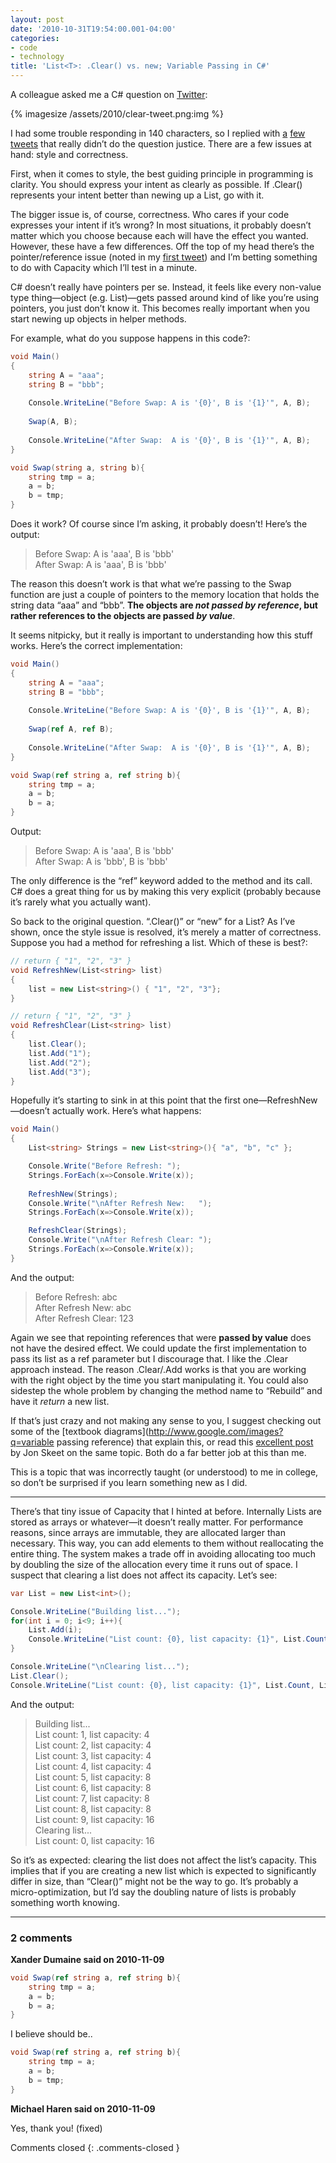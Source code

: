 ```yaml
---
layout: post
date: '2010-10-31T19:54:00.001-04:00'
categories:
- code
- technology
title: 'List<T>: .Clear() vs. new; Variable Passing in C#'
---
```


A colleague asked me a C# question on [Twitter](http://twitter.com/#!/XOver9000/status/29231958731):  

{% imagesize /assets/2010/clear-tweet.png:img %}

I had some trouble responding in 140 characters, so I replied with [a](http://twitter.com/#!/mharen/status/29232621954) [few](http://twitter.com/#!/mharen/status/29232755840) [tweets](http://twitter.com/#!/mharen/status/29232755840) that really didn’t do the question justice. There are a few issues at hand: style and correctness. 

First, when it comes to style, the best guiding principle in programming is clarity. You should express your intent as clearly as possible. If .Clear() represents your intent better than newing up a List, go with it.

The bigger issue is, of course, correctness. Who cares if your code expresses your intent if it’s wrong? In most situations, it probably doesn’t matter which you choose because each will have the effect you wanted. However, these have a few differences. Off the top of my head there’s the pointer/reference issue (noted in my [first tweet](http://twitter.com/#!/mharen/status/29232621954)) and I’m betting something to do with Capacity which I’ll test in a minute.

C# doesn’t really have pointers per se. Instead, it feels like every non-value type thing—object (e.g. List)—gets passed around kind of like you’re using pointers, you just don’t know it. This becomes really important when you start newing up objects in helper methods.

For example, what do you suppose happens in this code?:

```cs
void Main()
{
    string A = "aaa";
    string B = "bbb";
    
    Console.WriteLine("Before Swap: A is '{0}', B is '{1}'", A, B);
    
    Swap(A, B);
    
    Console.WriteLine("After Swap:  A is '{0}', B is '{1}'", A, B);
}

void Swap(string a, string b){
    string tmp = a;
    a = b;
    b = tmp;
}
```

Does it work? Of course since I’m asking, it probably doesn’t! Here’s the output:

> Before Swap: A is 'aaa', B is 'bbb'  
> After Swap: A is 'aaa', B is 'bbb'

The reason this doesn’t work is that what we’re passing to the Swap function are just a couple of pointers to the memory location that holds the string data “aaa” and “bbb”. **The objects are *not passed by reference*, but rather references to the objects are passed *by value***.

It seems nitpicky, but it really is important to understanding how this stuff works. Here’s the correct implementation:

```cs
void Main()
{
    string A = "aaa";
    string B = "bbb";
    
    Console.WriteLine("Before Swap: A is '{0}', B is '{1}'", A, B);
    
    Swap(ref A, ref B);
    
    Console.WriteLine("After Swap:  A is '{0}', B is '{1}'", A, B);
}

void Swap(ref string a, ref string b){
    string tmp = a;
    a = b;
    b = a;
}
```

Output:

> Before Swap: A is 'aaa', B is 'bbb'  
> After Swap: A is 'bbb', B is 'bbb'

The only difference is the “ref” keyword added to the method and its call. C# does a great thing for us by making this very explicit (probably because it’s rarely what you actually want).

So back to the original question. “.Clear()” or “new” for a List<T>? As I’ve shown, once the style issue is resolved, it’s merely a matter of correctness. Suppose you had a method for refreshing a list. Which of these is best?:
  
```cs
// return { "1", "2", "3" }
void RefreshNew(List<string> list)
{
    list = new List<string>() { "1", "2", "3"};
}

// return { "1", "2", "3" }
void RefreshClear(List<string> list)
{
    list.Clear();
    list.Add("1");
    list.Add("2");
    list.Add("3");
}
```

Hopefully it’s starting to sink in at this point that the first one—RefreshNew—doesn’t actually work. Here’s what happens:
  
```cs
void Main()
{
    List<string> Strings = new List<string>(){ "a", "b", "c" };

    Console.Write("Before Refresh: ");
    Strings.ForEach(x=>Console.Write(x));
    
    RefreshNew(Strings);
    Console.Write("\nAfter Refresh New:   ");
    Strings.ForEach(x=>Console.Write(x));

    RefreshClear(Strings);
    Console.Write("\nAfter Refresh Clear: ");
    Strings.ForEach(x=>Console.Write(x));
}
```

And the output:

> Before Refresh: abc  
> After Refresh New: abc  
> After Refresh Clear: 123

Again we see that repointing references that were **passed by value** does not have the desired effect. We could update the first implementation to pass its list as a ref parameter but I discourage that. I like the .Clear approach instead. The reason .Clear/.Add works is that you are working with the right object by the time you start manipulating it. You could also sidestep the whole problem by changing the method name to “Rebuild” and have it *return* a new list.

If that’s just crazy and not making any sense to you, I suggest checking out some of the [textbook diagrams](http://www.google.com/images?q=variable passing reference) that explain this, or read this [excellent post](http://www.yoda.arachsys.com/csharp/parameters.html) by Jon Skeet on the same topic. Both do a far better job at this than me.

This is a topic that was incorrectly taught (or understood) to me in college, so don’t be surprised if you learn something new as I did.

***

There’s that tiny issue of Capacity that I hinted at before. Internally Lists are stored as arrays or whatever—it doesn’t really matter. For performance reasons, since arrays are immutable, they are allocated larger than necessary. This way, you can add elements to them without reallocating the entire thing. The system makes a trade off in avoiding allocating too much by doubling the size of the allocation every time it runs out of space. I suspect that clearing a list does not affect its capacity. Let’s see:

```cs
var List = new List<int>();

Console.WriteLine("Building list...");
for(int i = 0; i<9; i++){
    List.Add(i);
    Console.WriteLine("List count: {0}, list capacity: {1}", List.Count, List.Capacity);
}

Console.WriteLine("\nClearing list...");
List.Clear();
Console.WriteLine("List count: {0}, list capacity: {1}", List.Count, List.Capacity);
```

And the output:

> Building list...  
> List count: 1, list capacity: 4  
> List count: 2, list capacity: 4  
> List count: 3, list capacity: 4  
> List count: 4, list capacity: 4  
> List count: 5, list capacity: 8  
> List count: 6, list capacity: 8  
> List count: 7, list capacity: 8  
> List count: 8, list capacity: 8  
> List count: 9, list capacity: 16  
> Clearing list...  
> List count: 0, list capacity: 16  

So it’s as expected: clearing the list does not affect the list’s capacity. This implies that if you are creating a new list which is expected to significantly differ in size, than “Clear()” might not be the way to go. It’s probably a micro-optimization, but I’d say the doubling nature of lists is probably something worth knowing.

---

### 2 comments

**Xander Dumaine said on 2010-11-09**

```cs
void Swap(ref string a, ref string b){
    string tmp = a;
    a = b;
    b = a;
}
```

I believe should be..

```cs
void Swap(ref string a, ref string b){
    string tmp = a;
    a = b;
    b = tmp;
}
```

**Michael Haren said on 2010-11-09**

Yes, thank you! (fixed)

Comments closed
{: .comments-closed }